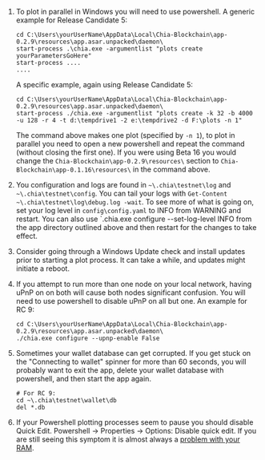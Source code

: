 1. To plot in parallel in Windows you will need to use powershell. A generic example for Release Candidate 5:
    ```
    cd C:\Users\yourUserName\AppData\Local\Chia-Blockchain\app-0.2.9\resources\app.asar.unpacked\daemon\
    start-process .\chia.exe -argumentlist "plots create yourParametersGoHere"
    start-process ....
    ....
    ```
    A specific example, again using Release Candidate 5:
    ```
    cd C:\Users\yourUserName\AppData\Local\Chia-Blockchain\app-0.2.9\resources\app.asar.unpacked\daemon\
    start-process ./chia.exe -argumentlist "plots create -k 32 -b 4000 -u 128 -r 4 -t d:\tempdrive1 -2 e:\tempdrive2 -d F:\plots -n 1"
    ```
    The command above makes one plot (specified by `-n 1`), to plot in parallel you need to open a new powershell and repeat the command (without closing the first one). If you were using Beta 16 you would change the `Chia-Blockchain\app-0.2.9\resources\` section to `Chia-Blockchain\app-0.1.16\resources\` in the command above.

2. You configuration and logs are found in `~\.chia\testnet\log` and `~\.chia\testnet\config`. You can tail your logs with `Get-Content ~\.chia\testnet\log\debug.log -wait`. To see more of what is going on, set your log level in `config\config.yaml` to INFO from WARNING and restart. You can also use `\.chia.exe configure --set-log-level INFO from the app directory outlined above and then restart for the changes to take effect.

3. Consider going through a Windows Update check and install updates prior to starting a plot process. It can take a while, and updates might initiate a reboot.

4. If you attempt to run more than one node on your local network, having uPnP on on both will cause both nodes significant confusion. You will need to use powershell to disable uPnP on all but one. An example for RC 9:
    ```
    cd C:\Users\yourUserName\AppData\Local\Chia-Blockchain\app-0.2.9\resources\app.asar.unpacked\daemon\
    ./chia.exe configure --upnp-enable False
    ```

5. Sometimes your wallet database can get corrupted. If you get stuck on the "Connecting to wallet" spinner for more than 60 seconds, you will probably want to exit the app, delete your wallet database with powershell, and then start the app again.
    ```
    # For RC 9:
    cd ~\.chia\testnet\wallet\db
    del *.db
    ```

6. If your Powershell plotting processes seem to pause you should disable Quick Edit. Powershell -> Properties -> Options: Disable quick edit. If you are still seeing this symptom it is almost always a [problem with your RAM](https://www.tomshardware.com/how-to/how-to-test-ram).